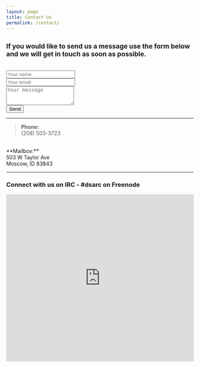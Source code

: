 ```yaml
---
layout: page
title: Contact Us
permalink: /contact/
---
```


<form class="well form-horizontal" action="https://formspree.io/contact@dsarc.us" method="POST">
  <h2 class="text-center"><small>If you would like to send us a message use the form below and we will get in touch as soon as possible.</small></h2><br />
  <div class="form-group">
    <div class="input-group">
      <div class="input-group-addon"><i class="fa fa-user" aria-hidden="true"></i></div>
      <input class="form-control" type="name" name="name" placeholder="Your name">
    </div>
  </div>
  <div class="form-group">
    <div class="input-group">
      <div class="input-group-addon"><i class="fa fa-envelope" aria-hidden="true"></i></div>
      <input class="form-control" type="email" name="email" placeholder="Your email">
    </div>
  </div>
  <div class="form-group">
    <textarea class="form-control" rows="3" name="message" placeholder="Your message"></textarea>
  </div>
  <button type="submit" class="btn btn-default">Send</button>
  <input type="text" name="_gotcha" style="display: none" />
</form>

---

>**Phone:**<br />
(208) 503-3723<br />
<br />
**Mailbox:**<br />
503 W Taylor Ave<br />
Moscow, ID 83843

---

### Connect with us on IRC - **#dsarc on Freenode**
<iframe src="https://kiwiirc.com/client/irc.freenode.net/?&theme=cli#dsarc" style="border:0; width:100%; height:450px;"></iframe>
